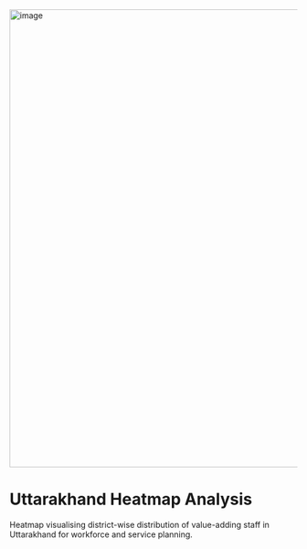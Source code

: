 <img width="1428" height="802" alt="image" src="https://github.com/user-attachments/assets/605caf15-d72b-49a3-9cae-4642dab8ded0" />


# Uttarakhand Heatmap Analysis
Heatmap visualising district-wise distribution of value-adding staff in Uttarakhand for workforce and service planning.
